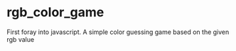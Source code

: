 # rgb_color_game
First foray into javascript. A simple color guessing game based on the given rgb value
